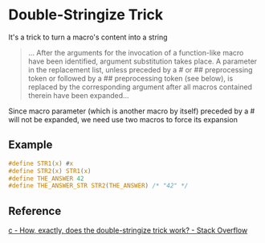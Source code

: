 # Double-Stringize Trick

It's a trick to turn a macro's content into a string

> ... After the arguments for the invocation of a function-like macro have been identified,
> argument substitution takes place. A parameter in the replacement list, unless preceded by
> a # or ## preprocessing token or followed by a ## preprocessing token (see below), is replaced
> by the corresponding argument after all macros contained therein have been expanded...

Since macro parameter (which is another macro by itself) preceded by a # will not be expanded, we need use two macros to force its expansion

## Example
```c
#define STR1(x) #x
#define STR2(x) STR1(x)
#define THE_ANSWER 42
#define THE_ANSWER_STR STR2(THE_ANSWER) /* "42" */
```

## Reference
[c - How, exactly, does the double-stringize trick work? - Stack Overflow](https://stackoverflow.com/questions/2751870/how-exactly-does-the-double-stringize-trick-work)

